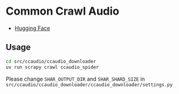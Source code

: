 # Common Crawl Audio

- [Hugging Face](https://huggingface.co/datasets/llm-jp/cc-audio-2025-18-rss)

## Usage

```sh
cd src/ccaudio/ccaudio_downloader
uv run scrapy crawl ccaudio_spider
```

Please change `SHAR_OUTPUT_DIR` and `SHAR_SHARD_SIZE` in `src/ccaudio/ccaudio_downloader/ccaudio_downloader/settings.py`
